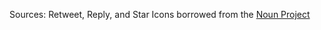 
Sources:
Retweet, Reply, and Star Icons borrowed from the [Noun
Project](https://thenounproject.com)
